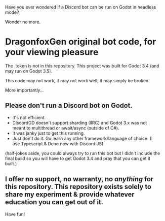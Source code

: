 Have you ever wondered if a Discord bot can be run on Godot in headless mode?

Wonder no more.

# DragonfoxGen original bot code, for your viewing pleasure

The .token is not in this repository.  This project was built for Godot 3.4 (and may run on Godot 3.5).

This code may not work, it may not work well, it may simply be broken.

More importantly...

## Please don't run a Discord bot on Godot.

- It's not efficient.
- DiscordGD doesn't support sharding (IIRC) and Godot 3.x was not meant to multithread or await/async (outside of C#).
- It was janky just to get this running.
- Just don't do it.  Go learn any other framework/language of choice.  (I use Typescript & Deno now with Discord.JS)

(half-jokes aside, you could always try to run this bot but I didn't include the final build so you will have to get Godot 3.4 and pray that you can get it built.)

## I offer no support, no warranty, no _anything_ for this repository.  This repository exists solely to share my experiment & provide whatever education you can get out of it.

Have fun!